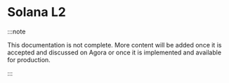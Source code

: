 # Solana L2

:::note

This documentation is not complete. More content will be added once it is accepted and discussed on Agora or once it is implemented and available for production.

:::
